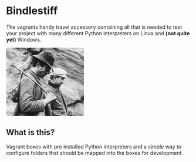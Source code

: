 # Bindlestiff

The vagrants handy travel accessory containing all that is needed to test your project with many different Python interpreters on Linux and **(not quite yet)** Windows.

![bindlestiff](vagrant-with-bindlestiff.jpg)

## What is this?

Vagrant boxes with pre installed Python interpreters and a simple way to configure folders that should be mapped into the boxes for development.
